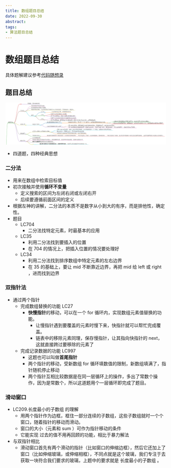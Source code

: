 ```yaml
---
title: 数组题目总结
date: 2022-09-30
abstract:  
tags:
- 算法题目总结
---
```


# 数组题目总结

具体题解建议参考[代码随想录](https://programmercarl.com/%E6%95%B0%E7%BB%84%E6%80%BB%E7%BB%93%E7%AF%87.html#%E6%95%B0%E7%BB%84%E7%90%86%E8%AE%BA%E5%9F%BA%E7%A1%80)

## 题目总结

![Img](./FILES/数组题目总结.md/img-20240615230925.png)

-   四道题，四种经典思想

### 二分法

-   用来在数组中检索目标值
-   初次接触并使用**循环不变量**
    -   定义搜索的区间为左闭右闭或左闭右开
    -   后续要遵循前面区间的定义
-   根据左神的讲解，二分法的本质不是数字从小到大的有序，而是排他性，确定性。
-   题目
    -   LC704
        -   二分法找特定元素，时最基本的应用
    -   LC35
        -   利用二分法找到要插入的位置
        -   在 704 的情况上，把插入位置的情况要处理好
    -   LC34
        -   利用二分法找到排序数组中特定元素的左右边界
        -   在 35 的基础上，要让 mid 不断靠近边界，再把 mid 给 left 或 right ，进而找到边界

### 双指针法

-   通过两个指针
    -   完成数组替换的功能 LC27
        -   **快慢指针**的移动，可以在一个 for 循环内，实现数组元素值替换的功能。
            -   让慢指针遇到要覆盖的元素时慢下来，快指针就可以帮忙完成覆盖。
            -   链表中的移除元素同理，保存慢指针，让其指向快指针的 next，这就直接跨过要移除的元素了
    -   完成记录数据的功能 LC997
        -   这题也可以叫做**首尾指针**
        -   两个指针的移动，受新数组 for 循环填数值的限制，新数组填满了，指针随机停止移动
        -   两个指针互相比较数据是在同一层循环上的操作，多出了常数个操作，因为是常数个，所以这道题用个一层循环即完成了题目。

### 滑动窗口

-   LC209.长度最小的子数组 的理解
    -   用两个指针作为边框，框住一部分连续的子数组，这些子数组就时一个个窗口，随着指针的移动而滑动。
    -   窗口的大小（元素和 sum ）可作为指针移动的条件
    -   它能实现 过去的值不用再回顾的功能，相比于暴力解法
-   与双指针相比
    -   滑动窗口首先有两个滑动的指针（比如窗口的伸缩边框），然后它还加上了窗口（比如伸缩玻璃，或伸缩相框），不同点就是这个玻璃，我们专注于去获取一块符合我们要求的玻璃，上题中的要求就是 长度最小的子数组 。
